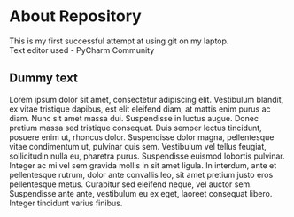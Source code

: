 # About Repository
This is my first successful attempt at using git on my laptop. \
Text editor used - PyCharm Community

## Dummy text
Lorem ipsum dolor sit amet, consectetur adipiscing elit. Vestibulum blandit, ex vitae tristique dapibus, est elit eleifend diam, at mattis enim purus ac diam. Nunc sit amet massa dui. Suspendisse in luctus augue. Donec pretium massa sed tristique consequat. Duis semper lectus tincidunt, posuere enim ut, rhoncus dolor. Suspendisse dolor magna, pellentesque vitae condimentum ut, pulvinar quis sem. Vestibulum vel tellus feugiat, sollicitudin nulla eu, pharetra purus. Suspendisse euismod lobortis pulvinar. Integer ac mi vel sem gravida mollis in sit amet ligula. In interdum, ante et pellentesque rutrum, dolor ante convallis leo, sit amet pretium justo eros pellentesque metus. Curabitur sed eleifend neque, vel auctor sem. Suspendisse ante ante, vestibulum eu ex eget, laoreet consequat libero. Integer tincidunt varius finibus.